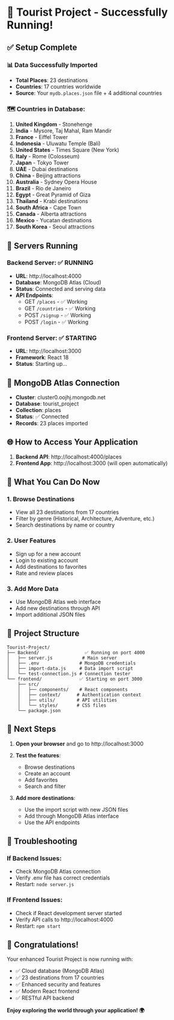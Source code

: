 # 🎉 Tourist Project - Successfully Running!

## ✅ Setup Complete

### 📊 Data Successfully Imported
- **Total Places**: 23 destinations
- **Countries**: 17 countries worldwide
- **Source**: Your `mydb.places.json` file + 4 additional countries

### 🗺️ Countries in Database:
1. **United Kingdom** - Stonehenge
2. **India** - Mysore, Taj Mahal, Ram Mandir  
3. **France** - Eiffel Tower
4. **Indonesia** - Uluwatu Temple (Bali)
5. **United States** - Times Square (New York)
6. **Italy** - Rome (Colosseum)
7. **Japan** - Tokyo Tower
8. **UAE** - Dubai destinations
9. **China** - Beijing attractions
10. **Australia** - Sydney Opera House
11. **Brazil** - Rio de Janeiro
12. **Egypt** - Great Pyramid of Giza
13. **Thailand** - Krabi destinations
14. **South Africa** - Cape Town
15. **Canada** - Alberta attractions
16. **Mexico** - Yucatan destinations
17. **South Korea** - Seoul attractions

## 🚀 Servers Running

### Backend Server: ✅ RUNNING
- **URL**: http://localhost:4000
- **Database**: MongoDB Atlas (Cloud)
- **Status**: Connected and serving data
- **API Endpoints**: 
  - GET `/places` - ✅ Working
  - GET `/countries` - ✅ Working
  - POST `/signup` - ✅ Working
  - POST `/login` - ✅ Working

### Frontend Server: ✅ STARTING
- **URL**: http://localhost:3000
- **Framework**: React 18
- **Status**: Starting up...

## 🔗 MongoDB Atlas Connection
- **Cluster**: cluster0.oojhj.mongodb.net
- **Database**: tourist_project
- **Collection**: places
- **Status**: ✅ Connected
- **Records**: 23 places imported

## 🌐 How to Access Your Application

1. **Backend API**: http://localhost:4000/places
2. **Frontend App**: http://localhost:3000 (will open automatically)

## 🎯 What You Can Do Now

### 1. **Browse Destinations**
- View all 23 destinations from 17 countries
- Filter by genre (Historical, Architecture, Adventure, etc.)
- Search destinations by name or country

### 2. **User Features**
- Sign up for a new account
- Login to existing account
- Add destinations to favorites
- Rate and review places

### 3. **Add More Data**
- Use MongoDB Atlas web interface
- Add new destinations through API
- Import additional JSON files

## 📁 Project Structure
```
Tourist-Project/
├── Backend/                 ✅ Running on port 4000
│   ├── server.js           # Main server
│   ├── .env               # MongoDB credentials
│   ├── import-data.js     # Data import script
│   └── test-connection.js # Connection tester
└── frontend/              ✅ Starting on port 3000
    ├── src/
    │   ├── components/    # React components
    │   ├── context/      # Authentication context
    │   ├── utils/        # API utilities
    │   └── styles/       # CSS files
    └── package.json
```

## 🔧 Next Steps

1. **Open your browser** and go to http://localhost:3000
2. **Test the features**:
   - Browse destinations
   - Create an account
   - Add favorites
   - Search and filter

3. **Add more destinations**:
   - Use the import script with new JSON files
   - Add through MongoDB Atlas interface
   - Use the API endpoints

## 🚨 Troubleshooting

### If Backend Issues:
- Check MongoDB Atlas connection
- Verify .env file has correct credentials
- Restart: `node server.js`

### If Frontend Issues:
- Check if React development server started
- Verify API calls to http://localhost:4000
- Restart: `npm start`

## 🎊 Congratulations!

Your enhanced Tourist Project is now running with:
- ✅ Cloud database (MongoDB Atlas)
- ✅ 23 destinations from 17 countries
- ✅ Enhanced security and features
- ✅ Modern React frontend
- ✅ RESTful API backend

**Enjoy exploring the world through your application! 🌍**
